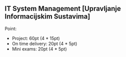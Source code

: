 ## IT System Management \[Upravljanje Informacijskim Sustavima]
Point:
- Project: 60pt (4 * 15pt)
- On time delivery: 20pt (4 * 5pt)
- Mini exams: 20pt (4 * 5pt)

